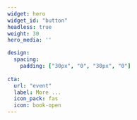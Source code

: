 ```yaml
---
widget: hero
widget_id: "button"
headless: true  
weight: 30
hero_media: ''

design:
  spacing:
    padding: ["30px", "0", "30px", "0"]
    
cta:
  url: "event"
  label: More ...
  icon_pack: fas
  icon: book-open
---
```

